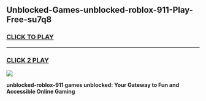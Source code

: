 
## Unblocked-Games-unblocked-roblox-911-Play-Free-su7q8
<h3>
<a href="https://premium76.site?title=unblocked-roblox-911&ref=20M">CLICK TO PLAY</a></h3>
<hr>

<h3>
<a href="https://premium76.site?title=unblocked-roblox-911&ref=20M">CLICK 2 PLAY</a>
  
</h3>

<a href="https://premium76.site?title=unblocked-roblox-911&ref=19M"><img src="https://clearcache.store/games.png"></a>


**unblocked-roblox-911 games unblocked: Your Gateway to Fun and Accessible Online Gaming**
